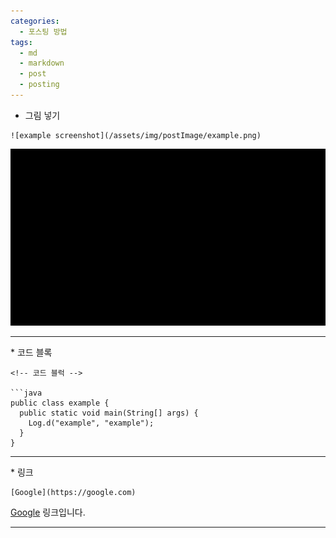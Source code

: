 ```yaml
---
categories:
  - 포스팅 방법
tags:
  - md
  - markdown
  - post
  - posting
---
```

<!-- ctr + shift + v : md파일 미리보기 -->
<!-- 그림 넣기 -->
* 그림 넣기
  
```
![example screenshot](/assets/img/postImage/example.png)
```

![example screenshot](/assets/img/postImage/포스팅방법/black.jpg)
<hr/>
* 코드 블록 
  
```으로 감싸기
<!-- 코드 블럭 -->

```java
public class example {
  public static void main(String[] args) {
    Log.d("example", "example");
  }
}
```
<hr/>
* 링크
  
 ```
[Google](https://google.com)
``` 
[Google](https://google.com) 링크입니다.
<hr/>